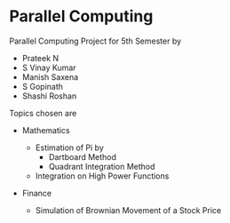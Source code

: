 Parallel Computing
=================

Parallel Computing Project for 5th Semester by

 * Prateek N
 * S Vinay Kumar
 * Manish Saxena
 * S Gopinath
 * Shashi Roshan

Topics chosen are

 * Mathematics
    * Estimation of Pi by
      * Dartboard Method
      * Quadrant Integration Method
    * Integration on High Power Functions
    
 * Finance
    * Simulation of Brownian Movement of a Stock Price 